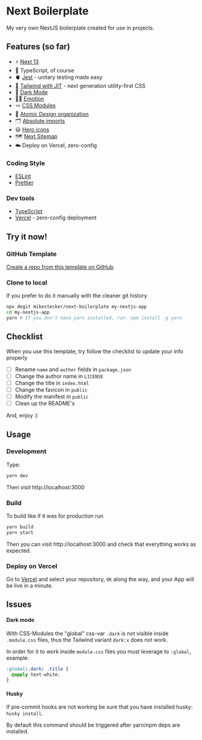 # Next Boilerplate

My very own NextJS boilerplate created for use in projects.

## Features (so far)

- ⚡️ [Next 13](https://nextjs.org/docs/getting-started)
- 🦾 TypeScript, of course
- 🫀 [Jest](https://jestjs.io/) - unitary testing made easy
- 🎨 [Tailwind with JIT](https://tailwindcss.com/) - next generation utility-first CSS
- 🌚 [Dark Mode](https://tailwindcss.com/docs/dark-mode)
- 👩‍🎤 [Emotion](https://emotion.sh)
- 🪢 [CSS Modules](https://github.com/css-modules/css-modules)
- 👑 [Atomic Design organization](https://bradfrost.com/blog/post/atomic-web-design/)
- 🗂 [Absolute imports](https://github.com/vitejs/vite/issues/88#issuecomment-762415200)
- 😃 [Hero icons](https://heroicons.com/)
- 🗺️ [Next Sitemap](https://www.iamvishnusankar.com/blogs/how-to-generate-sitemap-for-nextjs-projects/)
- ☁️ Deploy on Vercel, zero-config

### Coding Style

- [ESLint](https://eslint.org/)
- [Prettier](https://prettier.io/)

### Dev tools

- [TypeScript](https://www.typescriptlang.org/)
- [Vercel](https://www.vercel.com/) - zero-config deployment

## Try it now!

### GitHub Template

[Create a repo from this template on GitHub](https://github.com/mikestecker/next-boilerplate/generate).

### Clone to local

If you prefer to do it manually with the cleaner git history

```bash
npx degit mikestecker/next-boilerplate my-nextjs-app
cd my-nextjs-app
yarn # If you don't have yarn installed, run: npm install -g yarn
```

## Checklist

When you use this template, try follow the checklist to update your info properly

- [ ] Rename `name` and `author` fields in `package.json`
- [ ] Change the author name in `LICENSE`
- [ ] Change the title in `index.html`
- [ ] Change the favicon in `public`
- [ ] Modify the manifest in `public`
- [ ] Clean up the README's

And, enjoy :)

## Usage

### Development

Type:

```bash
yarn dev
```

Then visit http://localhost:3000

### Build

To build like if it was for production run

```bash
yarn build
yarn start
```

Then you can visit http://localhost:3000 and check that everything works as expected.

### Deploy on Vercel

Go to [Vercel](https://vercel.com/new) and select your repository, `OK` along the way, and your App will be live in a minute.

## Issues

#### Dark mode

With CSS-Modules the "global" css-var `.dark` is not visible inside `.module.css` files, thus the Tailwind variant `dark:x` does not work.

In order for it to work inside `module.css` files you must leverage to `:global`, example:

```css
:global(.dark) .title {
  @apply text-white;
}
```

#### Husky

If pre-commit hooks are not working be sure that you have installed husky: `husky install`.

By default this command should be triggered after yarn/npm deps are installed.
